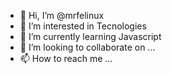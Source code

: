 - 👋 Hi, I’m @mrfelinux
- 👀 I’m interested in Tecnologies
- 🌱 I’m currently learning Javascript
- 💞️ I’m looking to collaborate on ...
- 📫 How to reach me ...

<!---
mrfelinux/mrfelinux is a ✨ special ✨ repository because its `README.md` (this file) appears on your GitHub profile.
You can click the Preview link to take a look at your changes.
--->
